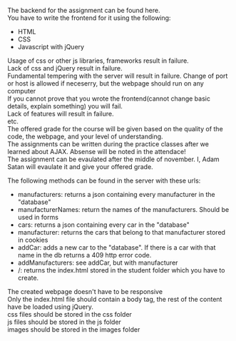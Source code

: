 The backend for the assignment can be found here.</br>
You have to write the frontend for it using the following:
- HTML
- CSS
- Javascript with jQuery

Usage of css or other js libraries, frameworks result in failure.</br>
Lack of css and jQuery result in failure.</br>
Fundamental tempering with the server will result in failure. Change of port or host is allowed if neceserry, but the webpage should run on any computer</br>
If you cannot prove that you wrote the frontend(cannot change basic details, explain something) you will fail.</br>
Lack of features will result in failure.</br>
etc.<br>
The offered grade for the course will be given based on the quality of the code, the webpage, and your level of understanding.</br>
The assignments can be written during the practice classes after we learned about AJAX. Absense will be noted in the attendace!</br>
The assignment can be evaulated after the middle of november. I, Adam Satan will evaulate it and give your offered grade.</br>

The following methods can be found in the server with these urls:
- manufacturers: returns a json containing every manufacturer in the "database"
- manufacturerNames: return the names of the manufacturers. Should be used in forms
- cars: returns a json containing every car in the "database"
- manufacturer: returns the cars that belong to that manufacturer stored in cookies
- addCar: adds a new car to the "database". If there is a car with that name in the db returns a 409 http error code.
- addManufacturers: see addCar, but with manufacturer
- /: returns the index.html stored in the student folder which you have to create.

The created webpage doesn't have to be responsive</br>
Only the index.html file should contain a body tag, the rest of the content have be loaded using jQuery.</br>
css files should be stored in the css folder</br>
js files should be stored in the js folder</br>
images should be stored in the images folder</br>
